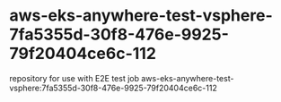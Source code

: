 # aws-eks-anywhere-test-vsphere-7fa5355d-30f8-476e-9925-79f20404ce6c-112
repository for use with E2E test job aws-eks-anywhere-test-vsphere:7fa5355d-30f8-476e-9925-79f20404ce6c-112

